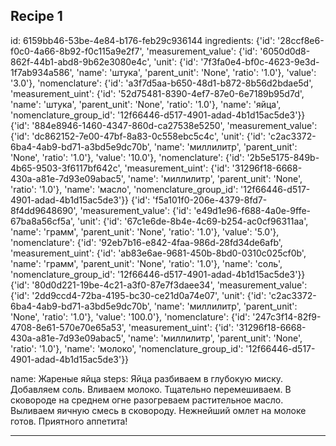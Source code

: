 ## Recipe 1

id: 6159bb46-53be-4e84-b176-feb29c936144
ingredients: 
	{'id': '28ccf8e6-f0c0-4a66-8b92-f0c115a9e2f7', 'measurement_value': {'id': '6050d0d8-862f-44b1-abd8-9b62e3080e4c', 'unit': {'id': '7f3fa0e4-bf0c-4623-9e3d-1f7ab934a586', 'name': 'штука', 'parent_unit': 'None', 'ratio': '1.0'}, 'value': '3.0'}, 'nomenclature': {'id': 'a3f7d5aa-b650-48d1-b872-8b56d2bdae5d', 'measurement_uint': {'id': '52d75481-8390-4ef7-87e0-6e7189b95d7d', 'name': 'штука', 'parent_unit': 'None', 'ratio': '1.0'}, 'name': 'яйца', 'nomenclature_group_id': '12f66446-d517-4901-adad-4b1d15ac5de3'}}
	{'id': '884e8946-1460-4347-860d-ca27538e5250', 'measurement_value': {'id': 'dc862152-7e00-47bf-8a83-0c558ebc5c4c', 'unit': {'id': 'c2ac3372-6ba4-4ab9-bd71-a3bd5e9dc70b', 'name': 'миллилитр', 'parent_unit': 'None', 'ratio': '1.0'}, 'value': '10.0'}, 'nomenclature': {'id': '2b5e5175-849b-4b65-9503-3f6117bf642c', 'measurement_uint': {'id': '31296f18-6668-430a-a81e-7d93e09abac5', 'name': 'миллилитр', 'parent_unit': 'None', 'ratio': '1.0'}, 'name': 'масло', 'nomenclature_group_id': '12f66446-d517-4901-adad-4b1d15ac5de3'}}
	{'id': 'f5a101f0-206e-4379-8fd7-8f4dd9648690', 'measurement_value': {'id': 'e49d1e96-f688-4a0e-9ffe-67ba8a56cf5a', 'unit': {'id': '67c1e6de-8b4e-4c69-b254-ac0cf96311aa', 'name': 'грамм', 'parent_unit': 'None', 'ratio': '1.0'}, 'value': '5.0'}, 'nomenclature': {'id': '92eb7b16-e842-4faa-986d-28fd34de6afb', 'measurement_uint': {'id': 'ab83e6ae-9681-450b-8bd0-0310c025cf0b', 'name': 'грамм', 'parent_unit': 'None', 'ratio': '1.0'}, 'name': 'соль', 'nomenclature_group_id': '12f66446-d517-4901-adad-4b1d15ac5de3'}}
	{'id': '80d0d221-19be-4c21-a3f0-87e7f3daee34', 'measurement_value': {'id': '2dd9ccd4-72ba-4195-bc30-ce21d0a74e07', 'unit': {'id': 'c2ac3372-6ba4-4ab9-bd71-a3bd5e9dc70b', 'name': 'миллилитр', 'parent_unit': 'None', 'ratio': '1.0'}, 'value': '100.0'}, 'nomenclature': {'id': '247c3f14-82f9-4708-8e61-570e70e65a53', 'measurement_uint': {'id': '31296f18-6668-430a-a81e-7d93e09abac5', 'name': 'миллилитр', 'parent_unit': 'None', 'ratio': '1.0'}, 'name': 'молоко', 'nomenclature_group_id': '12f66446-d517-4901-adad-4b1d15ac5de3'}}

name: Жареные яйца
steps: 
	Яйца разбиваем в глубокую миску.
	Добавляем соль.
	Вливаем молоко.
	Тщательно перемешиваем.
	В сковороде на среднем огне разогреваем растительное масло. Выливаем яичную смесь в сковороду.
	Нежнейший омлет на молоке готов. Приятного аппетита!


---
